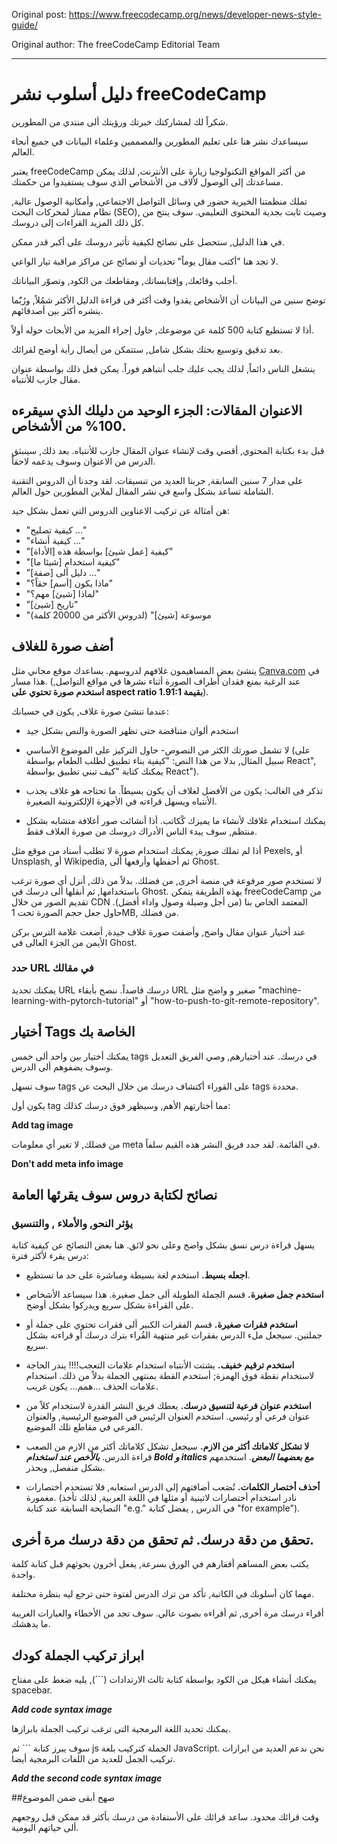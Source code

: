 Original post: https://www.freecodecamp.org/news/developer-news-style-guide/

Original author: The freeCodeCamp Editorial Team

---

# دليل أسلوب نشر freeCodeCamp

شكراً لك لمشاركتك خبرتك ورؤيتك ألى منتدي من المطورين.

سيساعدك نشر هنا على تعليم المطورين والمصممين وعلماء البيانات في جميع أنحاء العالم.

يعتبر freeCodeCamp من أكثر المواقع التكنولوجيا زيارة على الأنترنت, لذلك يمكن مساعدتك إلى الوصول لألاف من الأشخاص الذي سوف يستفيدوا من حكمتك.

تملك منظمتنا الخيرية حضور في وسائل التواصل الاجتماعي, وأمكانية الوصول عالية, نظام ممتاز لمحركات البحث (SEO), وصيت ثابت بجدية المحتوى التعليمي. سوف ينتج من كل ذلك المزيد القراءات إلى دروسك.

في هذا الدليل, ستحصل على نصائح لكيفية تأثير دروسك على أكبر قدر ممكن.

لا تجد هنا "أكتب مقال يوماً" تحديات أو نصائح عن مراكز مراقبة تيار الواعي.

أجلب وقائعك, وإقتابساتك, ومقاطعك من الكود, وتصوّر البياناتك.

توضح سنين من البيانات أن الأشخاص يقدوا وقت أكثر فى قراءة الدليل الأكثر شمُلاً, ورُبٌَما ينشره أكثر بين أصدقائهم.

أذا لا تستطيع كتابة 500 كلمة عن موضوعك, حاول إجراء المزيد من الأبحاث حوله أولاً.

بعد تدقيق وتوسيع بحثك بشكل شامل, ستتمكن من أيصال رأية أوضح لقرائك.

ينشغل الناس دائماً, لذلك يجب عليك جلب أنتباهم فوراً. يمكن فعل ذلك بواسطة عنوان مقال جازب للأنتباه.

## الاعنوان المقالات: الجزء الوحيد من دليلك الذي سيقرءه 100% من الأشخاص.

قبل بدء بكتابة المحتوي, أقضي وقت لإنشاء عنوان المقال جازب للأنتباه. بعد ذلك, سينبثق الدرس من الاعنوان وسوف يدعمه لاحقاً.

على مدار 7 سنين السابقة, جربنا العديد من تنسيقات. لقد وجدنا أن الدروس التقنية الشاملة تساعد بشكل واسع في نشر المقال لملاين المطورين حول العالم.

هن أمثالة عن تركيب الاعناوين الدروس التي تعمل بشكل جيد:

- "كيفية تصليح ..."
- "كيفية أنشاء ..."
- "كيفية [عمل شيئ] بواسطة هذه [الأداة]"
- "كيفية استخدام [شيئا ما]"
- "[صفة] دليل ألى ..."
- "ماذا يكون [أسم] حقاً؟"
- "لماذا [شيئ] مهم؟"
- "تاريخ [شيئ]"
- "موسوعة [شيئ]" (لدروس الأكثر من 20000 كلمة)

## أضف صورة للغلاف

ينشئ بعض المساهيمون غلافهم لدروسهم. يساعدك موقع مجاني مثل [Canva.com](https://www.canva.com/) في هذا مسار. (عند الرغبة بمنع فقدان أطراف الصورة أثناء نشرها في مواقع التواصل, **استخدم صورة تحتوي على aspect ratio بقيمة 1.91:1**).

عندما تنشئ صورة غلاف, يكون في حسبانك:

- استخدم ألوان متناقضة حتى تظهر الصورة والنص بشكل جيد
- لا تشمل صورتك الكثر من النصوص- حاول التركيز على الموضوع الأساسي (على سبيل المثال, بدلا من هذا النص: "كيفية بناء تطبيق لطلب الطعام بواسطة React", يمكنك كتابة "كيف تبني تطبيق بواسطة React").

- تذكر فى الغالب: يكون من الأفضل لغلاف أن يكون بسيطاً. ما تحتاجه هو غلاف يجذب الأنتباه ويسهل قراءته في الأجهزة الإلكترونية الصغيرة.

- يمكنك استخدام غلافك لأنشاء ما يميزك كْكاتب. أذا أنشائت صور أغلافة متشابه بشكل منتظم, سوف يبدء الناس الأدراك دروسك من صورة الغلاف فقط.

أذا لم تملك صورة, يمكنك استخدام صورة لا تطلب أسناد من موقع مثل Pexels, أو Unsplash, أو Wikipedia, ثم أحفظها وأرفعها ألى Ghost. 

لا تستخدم صور مرفوعة في منصة أخرى, من فضلك. بدلاً من ذلك, أنزل أي صورة ترغب باستخدامها, ثم أنقلها ألى درسك في Ghost. بهذه الطريقة يتمكن freeCodeCamp من تقديم الصور من خلال CDN المعتمد الخاص بنا (من أجل وصيلة وصول واداء أفضل). حاول جعل حجم الصورة تحت 1MB, من فضلك.

عند أختيار عنوان مقال واضح, وأضفت صورة غلاف جيدة, أضغت علامة الترس بركن الأيمن من الجزء العالى في Ghost.

### حدد URL في مقالك

يمكنك تحديد URL درسك قاصداً. ننصح بأبقاء URL صغير و واضح مثل "machine-learning-with-pytorch-tutorial" أو "how-to-push-to-git-remote-repository".

## أختيار Tags الخاصة بك

يمكنك أختيار بين واحد ألى خمس tags في درسك. عند أختيارهم, وصي الفريق التعديل وسوف يضفوهم ألى الدرس.

سوف تسهل tags على القوراء أكتشاف درسك من خلال البحث عن tags محددة.

يكون أول tag مما أختارتهم الأهم, وسيظهر فوق درسك كذلك: 

**Add tag image**

من فضلك, لا تغير أي معلومات meta في القائمة. لقد حدد فريق النشر هذه القيم سلفاً.

**Don't add meta info image**

## نصائح لكتابة دروس سوف يقرئها العامة

### يؤثر النحو, والأملاء , والتنسيق

يسهل قراءة درس نسق بشكل واضح وعلى نحو لائق. هنا بعض النصائح عن كيفية كتابة درس يقرء لأكثر فترة: 

- **اجعله بسيط.** استخدم لغة بسيطة ومباشرة على حد ما تستطيع.

- **استخدم جمل صغيرة.** قسم الجملة الطويلة ألى جمل صغيرة. هذا سيساعد الأشخاص على القراءة بشكل سريع ويدركوا بشكل أوضح.

- **استخدم فقرات صغيرة.** قسم الفقرات الكبير ألى فقرات تحتوي على جملة أو جملتين. سيجعل ملء الدرس بفقرات غير منتهية القُراء بترك درسك أو قراءته بشكل سريع.

- **استخدم ترقيم خفيف.** يشتت الأنتباه استخدام علامات التعجب!!!! يندر الحاجة لاستخدام نقطة فوق الهمزة; أستخدم القطة بمنتهى الجملة بدلاً من ذلك. استخدام علامات الحذف ...همم... يكون غريب.

- **استخدم عنوان فرعية لتنسيق درسك.** يعطك فريق النشر القدرة لاستخدام كلاً من عنوان فرعي أو رئيسي. استخدم العنوان الرئيس في الموضيع الرئيسية, والعنوان الفرعي في مقاطع تلك الموضيع.

- **لا تشكل كلاماتك أكثر من الازم.**  سيجعل تشكل كلاماتك أكثر من الازم من الصعب قراءة الدرس. ***بالأخص عند استخدام Bold و italics مع بعضهما البعض***. استخدمهم بشكل منفصل, وبحذر.

- **أحذف أختصار الكلمات.** تُصَعب أضافتهم إلى الدرس استعابه, فلا تستحدم أختصارات مغمورة. (نادر استخدام أختصارات لاتينية أو مثلها في اللغة العربية, لذلك تأخذ النصايحة السابقة عند كتابة "e.g." في الدرس , يفضل كتابة "for example").


## تحقق من دقة درسك. ثم تحقق من دقة درسك مرة أخرى.

يكتب بعض المساهم أفقارهم في الورق بسرعة, يفعل أخرون بحوثهم قبل كتابة كلمة واحدة.

مهما كان أسلوبك في الكاتبة, تأكد من ترك الدرس لفتوة حتى ترجع ليه بنظرة مختلفة.

أقراء درسك مرة أخرى, ثم أقراءه بصوت عالي. سوف تجد من الأخطاء والعبارات الغريبة ما يدهشك.

## ابراز تركيب الجملة كودك

يمكنك أنشاء هيكل من الكود بواسطة كتابة ثالث الارتدادات (\`\`\`), يليه ضغط على مفتاح spacebar.

***Add code syntax image***

يمكنك تحديد اللغة البرمجية التى ترغب تركيب الجملة بابرازها.

سوف يبرز كتابة \`\`\` ثم js الجملة كتركيب بلغة JavaScript. نحن ندعم العديد من ابرازات تركيب الجمل للعديد من اللفات البرمجية أيضا.

***Add the second code syntax image***

##صهح  أبقى ضمن الموضوع

وقت قرائك محدود. ساعد قرائك على الأستفادة من درسك بأكثر قد ممكن قبل روجعهم ألى حياتهم اليومية.

## 